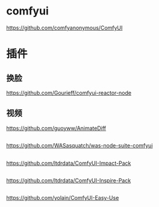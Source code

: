 # comfyui
https://github.com/comfyanonymous/ComfyUI

# 插件
## 换脸
https://github.com/Gourieff/comfyui-reactor-node

## 视频
https://github.com/guoyww/AnimateDiff

##
https://github.com/WASasquatch/was-node-suite-comfyui

##
https://github.com/ltdrdata/ComfyUI-Impact-Pack

##
https://github.com/ltdrdata/ComfyUI-Inspire-Pack

##
https://github.com/yolain/ComfyUI-Easy-Use
